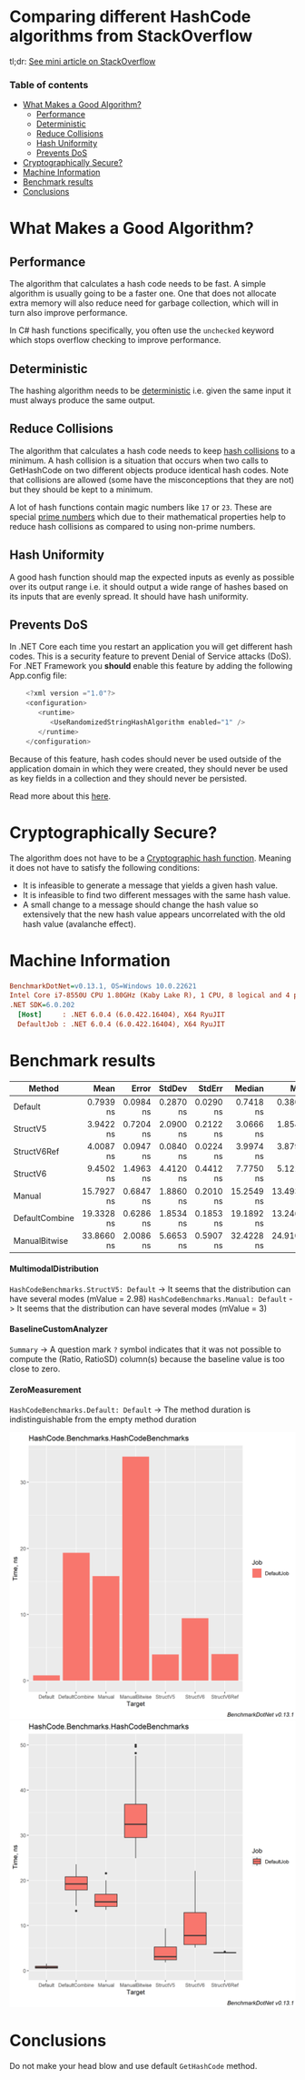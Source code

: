 ﻿# Comparing different HashCode algorithms from StackOverflow

tl;dr: [See mini article on StackOverflow](https://stackoverflow.com/a/56539595)

### Table of contents
- [What Makes a Good Algorithm?](#what-makes-a-good-algorithm)
    * [Performance](#performance)
    * [Deterministic](#deterministic)
    * [Reduce Collisions](#reduce-collisions)
    * [Hash Uniformity](#hash-uniformity)
    * [Prevents DoS](#prevents-dos)
- [Cryptographically Secure?](#cryptographically-secure)
- [Machine Information](#machine-information)
- [Benchmark results](#benchmark-results)
- [Conclusions](#conclusions)

<a name="what-makes-a-good-algorithm"></a>
# What Makes a Good Algorithm?

<a name="performance"></a>
## Performance
The algorithm that calculates a hash code needs to be fast. A simple algorithm is usually going to be a faster one. One that does not allocate extra memory will also reduce need for garbage collection, which will in turn also improve performance.

In C# hash functions specifically, you often use the `unchecked` keyword which stops overflow checking to improve performance.

<a name="deterministic"></a>
## Deterministic
The hashing algorithm needs to be [deterministic](https://en.wikipedia.org/wiki/Deterministic_algorithm) i.e. given the same input it must always produce the same output.

<a name="reduce-collisions"></a>
## Reduce Collisions
The algorithm that calculates a hash code needs to keep [hash collisions](https://freemanlaw.com/hash-collisions-explained/) to a minimum. A hash collision is a situation that occurs when two calls to GetHashCode on two different objects produce identical hash codes. Note that collisions are allowed (some have the misconceptions that they are not) but they should be kept to a minimum.

A lot of hash functions contain magic numbers like `17` or `23`. These are special [prime numbers](https://en.wikipedia.org/wiki/Prime_number) which due to their mathematical properties help to reduce hash collisions as compared to using non-prime numbers.

<a name="hash-uniformity"></a>
## Hash Uniformity
A good hash function should map the expected inputs as evenly as possible over its output range i.e. it should output a wide range of hashes based on its inputs that are evenly spread. It should have hash uniformity.

<a name="prevents-dos"></a>
## Prevents DoS
In .NET Core each time you restart an application you will get different hash codes. This is a security feature to prevent Denial of Service attacks (DoS). For .NET Framework you **should** enable this feature by adding the following App.config file:
```cs
    <?xml version ="1.0"?>  
    <configuration>  
       <runtime>  
          <UseRandomizedStringHashAlgorithm enabled="1" />  
       </runtime>  
    </configuration>
```
Because of this feature, hash codes should never be used outside of the application domain in which they were created, they should never be used as key fields in a collection and they should never be persisted.

Read more about this [here](https://andrewlock.net/why-is-string-gethashcode-different-each-time-i-run-my-program-in-net-core/).

<a name="cryptographically-secure"></a>

# Cryptographically Secure?
The algorithm does not have to be a [Cryptographic hash function](https://en.wikipedia.org/wiki/Cryptographic_hash_function). Meaning it does not have to satisfy the following conditions:

- It is infeasible to generate a message that yields a given hash value.
- It is infeasible to find two different messages with the same hash value.
- A small change to a message should change the hash value so extensively that the new hash value appears uncorrelated with the old hash value (avalanche effect).

<a name="machine-information"></a>
# Machine Information

``` ini
BenchmarkDotNet=v0.13.1, OS=Windows 10.0.22621
Intel Core i7-8550U CPU 1.80GHz (Kaby Lake R), 1 CPU, 8 logical and 4 physical cores
.NET SDK=6.0.202
  [Host]     : .NET 6.0.4 (6.0.422.16404), X64 RyuJIT
  DefaultJob : .NET 6.0.4 (6.0.422.16404), X64 RyuJIT
```

<a name="benchmark-results"></a>
# Benchmark results

| Method         |       Mean |     Error |    StdDev |    StdErr |     Median |        Min |         Q1 |         Q3 |       Max |            Op/s | Ratio | RatioSD | Allocated |
|----------------|-----------:|----------:|----------:|----------:|-----------:|-----------:|-----------:|-----------:|----------:|----------------:|------:|--------:|----------:|
| Default        |  0.7939 ns | 0.0984 ns | 0.2870 ns | 0.0290 ns |  0.7418 ns |  0.3804 ns |  0.5519 ns |  0.9970 ns |  1.539 ns | 1,259,546,873.0 |  1.00 |    0.00 |         - |
| StructV5       |  3.9422 ns | 0.7204 ns | 2.0900 ns | 0.2122 ns |  3.0666 ns |  1.8546 ns |  2.3802 ns |  5.2689 ns |  9.363 ns |   253,667,726.2 |  5.60 |    3.56 |         - |
| StructV6Ref    |  4.0087 ns | 0.0947 ns | 0.0840 ns | 0.0224 ns |  3.9974 ns |  3.8796 ns |  3.9496 ns |  4.0395 ns |  4.181 ns |   249,458,214.6 |  5.24 |    1.53 |         - |
| StructV6       |  9.4502 ns | 1.4963 ns | 4.4120 ns | 0.4412 ns |  7.7750 ns |  5.1212 ns |  5.7852 ns | 12.8835 ns | 22.116 ns |   105,818,110.8 | 13.82 |    8.51 |         - |
| Manual         | 15.7927 ns | 0.6847 ns | 1.8860 ns | 0.2010 ns | 15.2549 ns | 13.4931 ns | 14.2124 ns | 16.9435 ns | 21.552 ns |    63,320,262.0 | 22.34 |    8.95 |         - |
| DefaultCombine | 19.3328 ns | 0.6286 ns | 1.8534 ns | 0.1853 ns | 19.1892 ns | 13.2464 ns | 17.8747 ns | 20.7973 ns | 23.552 ns |    51,725,432.2 | 27.82 |   10.04 |         - |
| ManualBitwise  | 33.8660 ns | 2.0086 ns | 5.6653 ns | 0.5907 ns | 32.4228 ns | 24.9100 ns | 29.4931 ns | 36.8530 ns | 49.990 ns |    29,528,104.2 | 48.49 |   20.54 |         - |

#### MultimodalDistribution
`HashCodeBenchmarks.StructV5: Default` -> It seems that the distribution can have several modes (mValue = 2.98)
`HashCodeBenchmarks.Manual: Default`   -> It seems that the distribution can have several modes (mValue = 3)
#### BaselineCustomAnalyzer
`Summary` -> A question mark `?` symbol indicates that it was not possible to compute the (Ratio, RatioSD) column(s) because the baseline value is too close to zero.
#### ZeroMeasurement
`HashCodeBenchmarks.Default: Default` -> The method duration is indistinguishable from the empty method duration

![BarPlot](assets/HashCode.Benchmarks.HashCodeBenchmarks-barplot.png)
![BoxPlot](assets/HashCode.Benchmarks.HashCodeBenchmarks-boxplot.png)

<a name="conclusions"></a>
# Conclusions

Do not make your head blow and use default `GetHashCode` method.